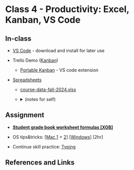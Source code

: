 # Class 4 - Productivity: Excel, Kanban, VS Code


## In-class

- [VS Code](https://code.visualstudio.com/) - download and install for later use

- Trello Demo  ([Kanban](https://en.wikipedia.org/wiki/Kanban_(development)))
    - [Portable Kanban](https://marketplace.visualstudio.com/items?itemName=harehare.portable-kanban) - VS code extension

- [Spreadsheets](https://e115.engr.ncsu.edu/spreadsheets/)
    - [course-data-fall-2024.xlsx](./class04-course-data-fall-2024.xlsx)
    
    - <details>
        <summary>(notes for self)</summary>

        ```
        Add full professor name in column N   = .. & ..

        Unique programs: =UNIQUE(L2:L910)           <-- in column Q
        Bldg associated with program: =INDEX(G:G, MATCH(Q3,L:L,0))
        Total course/prog:  =COUNTIF(L:L,Q2)
        Total enrollment:   =SUMIF(L:L,Q2,E:E)
        Avg enrollment:    =T2/S2

        Sorted by enrollment (W)  =SORT(Q2:U216,4,-1)

        Open courses (AD)   =UNIQUE(FILTER(B2:B910, F2:F910>0))

        Instructor (unique) (AG)   =SORT(UNIQUE(I2:I910))
        Program                    =VLOOKUP(AG2,$I$2:$L$910,4,FALSE)
        Total courses taught      =COUNTIF(I:I,AG2)
        Total enrollment          =SUMIF(I:I,AG2,E:E)

        Instr/Sorted by enrollment (AL)   =SORT(AG2:AJ216,3,-1)
        ```
    </details>


## Assignment

- [**Student grade book worksheet formulas [XGB]**](xgb/xgb.md)

- OS tips&tricks: [[Mac 1](https://www.linkedin.com/learning/macos-quick-tips?u=2300338) + [2](https://www.youtube.com/watch?v=IIBnh74b474)] [[Windows](https://www.linkedin.com/learning/windows-tips-and-tricks?u=2300338)] [2hr]

- Continue skill practice: [Typing](https://typing.com)



## References and Links


